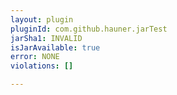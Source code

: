 ```yaml
---
layout: plugin
pluginId: com.github.hauner.jarTest
jarSha1: INVALID
isJarAvailable: true
error: NONE
violations: []

---
```

